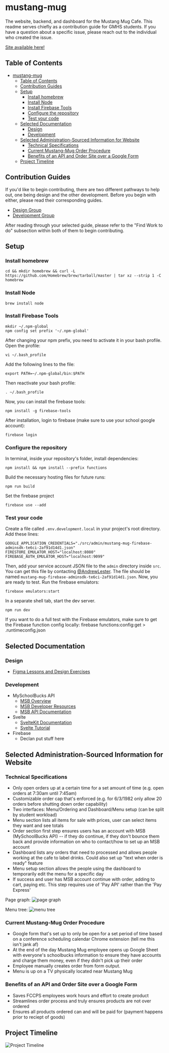 # mustang-mug
The website, backend, and dashboard for the Mustang Mug Cafe. This readme serves chiefly as a contribution guide for GMHS students. If you have a question about a specific issue, please reach out to the individual who created the issue. 

[Site available here!](https://mustang-mug.web.app/)

## Table of Contents 
- [mustang-mug](#mustang-mug)
  - [Table of Contents](#table-of-contents)
  - [Contribution Guides](#contribution-guides)
  - [Setup](#setup)
    - [Install homebrew](#install-homebrew)
    - [Install Node](#install-node)
    - [Install Firebase Tools](#install-firebase-tools)
    - [Configure the repository](#configure-the-repository)
    - [Test your code](#test-your-code)
  - [Selected Documentation](#selected-documentation)
    - [Design](#design)
    - [Development](#development)
  - [Selected Administration-Sourced Information for Website](#selected-administration-sourced-information-for-website)
    - [Technical Specifications](#technical-specifications)
    - [Current Mustang-Mug Order Procedure](#current-mustang-mug-order-procedure)
    - [Benefits of an API and Order Site over a Google Form](#benefits-of-an-api-and-order-site-over-a-google-form)
  - [Project Timeline](#project-timeline)
    
## Contribution Guides 
If you'd like to begin contributing, there are two different pathways to help out, one being design and the other development. Before you begin with either, please read their corresponding guides. 
- [Design Group](https://docs.google.com/document/d/1Li7CFu5svkT2dZMmUMs8T7QXtFuoNox9WiU2pSIEUkg/edit) 
- [Development Group](https://docs.google.com/document/d/11pG9MPToPxX9a-AQYE3q3QMyvRmRDZvPR6uQrVQUTao/edit) 

After reading through your selected guide, please refer to the "Find Work to do" subsection within both of them to begin contributing. 

## Setup
### Install homebrew
    cd && mkdir homebrew && curl -L https://github.com/Homebrew/brew/tarball/master | tar xz --strip 1 -C homebrew
### Install Node
    brew install node
### Install Firebase Tools
    mkdir ~/.npm-global
    npm config set prefix '~/.npm-global'
After changing your npm prefix, you need to activate it in your bash profile. Open the profile:

    vi ~/.bash_profile
Add the following lines to the file:

    export PATH=~/.npm-global/bin:$PATH
Then reactivate your bash profile:

    . ~/.bash_profile
Now, you can install the firebase tools:

    npm install -g firebase-tools
After installation, login to firebase (make sure to use your school google account):

    firebase login
### Configure the repository
In terminal, inside your repository's folder, install dependencies:

    npm install && npm install --prefix functions
Build the necessary hosting files for future runs:

    npm run build
Set the firebase project
 
    firebase use --add
### Test your code
Create a file called `.env.development.local` in your project's root directory. Add these lines:

    GOOGLE_APPLICATION_CREDENTIALS="./src/admin/mustang-mug-firebase-adminsdk-te6ci-2af91d14d1.json"
    FIRESTORE_EMULATOR_HOST="localhost:8080"
    FIREBASE_AUTH_EMULATOR_HOST="localhost:9099"
Then, add your service account JSON file to the `admin` directory inside `src`. You can get this file by contacting [@AndrewLester](https://github.com/AndrewLester). The file should be named `mustang-mug-firebase-adminsdk-te6ci-2af91d14d1.json`. Now, you are ready to test. Run the firebase emulators:

    firebase emulators:start
In a separate shell tab, start the dev server.

    npm run dev
If you want to do a full test with the Firebase emulators, make sure to get the Firebase function config locally:
    firebase functions:config:get > .runtimeconfig.json
    
## Selected Documentation 
### Design
- [Figma Lessons and Design Exercises](https://www.figma.com/resources/learn-design/)

### Development 
- MySchoolBucks API
    - [MSB Overview](https://www.myschoolbucks.com/ver2/developer/msbpayapi)
    - [MSB Developer Resources](https://www.myschoolbucks.com/ver2/developer/home)
    - [MSB API Documentation](https://www.myschoolbucks.com/ver2/developer/swagger/getdocs?apiDocs=msbpayapi)
- Svelte
    - [SvelteKit Documentation](https://kit.svelte.dev/docs) 
    - [Svelte Tutorial](https://svelte.dev/tutorial/)
- Firebase
    - Declan put stuff here

## Selected Administration-Sourced Information for Website
### Technical Specifications 
- Only open orders up at a certain time for a set amount of time (e.g. open orders at 7:30am until 7:45am)
- Customizable order cap that's enforced (e.g. for 6/3/1982 only allow 20 orders before shutting down order capability)
- Two interfaces: Menu/Ordering and Dashboard/Menu setup (can be split by student workload) 
- Menu section lists all items for sale with prices, user can select items they want and see totals
- Order section first step ensures users has an account with MSB (MySchoolBucks API) -- if they do continue, if they don't bounce them back and provide information on who to contact/how to set up an MSB account
- Dashboard lists any orders that need to processed and allows people working at the cafe to label drinks. Could also set up "text when order is ready" feature
- Menu setup section allows the people using the dashboard to temporarily edit the menu for a specific day
- If success and user has MSB account continue with order, adding to cart, paying etc. This step requires use of 'Pay API' rather than the 'Pay Express'

Page graph:
![page graph](resources/readme/page_graph.jpg)

Menu tree:
![menu tree](resources/readme/menu_hierarchy.jpg)

### Current Mustang-Mug Order Procedure
- Google form that's set up to only be open for a set period of time based on a conference scheduling calendar Chrome extension (tell me this isn't jank af)
- At the end of the day Mustang Mug employee opens up Google Sheet with everyone's schoolbucks information to ensure they have accounts and charge them money, even if they didn't pick up their order 
- Employee manually creates order from form output. 
- Menu is up on a TV physically located near Mustang Mug 

### Benefits of an API and Order Site over a Google Form
- Saves FCCPS employees work hours and effort to create product
- Streamlines order process and truly ensures products are not over ordered
- Ensures all products ordered can and will be paid for (payment happens prior to reciept of goods) 

## Project Timeline
![Project Timeline](resources/readme/project_timeline.jpg)
